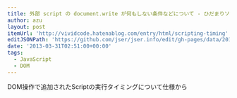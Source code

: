 ```yaml
---
title: 外部 script の document.write が何もしない条件などについて - ひだまりソケットは壊れない
author: azu
layout: post
itemUrl: 'http://vividcode.hatenablog.com/entry/html/scripting-timing'
editJSONPath: 'https://github.com/jser/jser.info/edit/gh-pages/data/2013/03/index.json'
date: '2013-03-31T02:51:00+00:00'
tags:
  - JavaScript
  - DOM
---
```

DOM操作で追加されたScriptの実行タイミングについて仕様から
